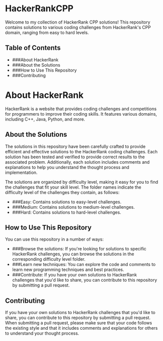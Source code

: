# HackerRankCPP

Welcome to my collection of HackerRank CPP solutions! This repository contains solutions to various coding challenges from HackerRank's CPP domain, ranging from easy to hard levels.

## Table of Contents
- ###About HackerRank
- ###About the Solutions
- ###How to Use This Repository
- ###Contributing

# About HackerRank
HackerRank is a website that provides coding challenges and competitions for programmers to improve their coding skills. It features various domains, including C++, Java, Python, and more.

## About the Solutions
The solutions in this repository have been carefully crafted to provide efficient and effective solutions to the HackerRank coding challenges. Each solution has been tested and verified to provide correct results to the associated problem. Additionally, each solution includes comments and explanations to help you understand the thought process and implementation.

The solutions are organized by difficulty level, making it easy for you to find the challenges that fit your skill level. The folder names indicate the difficulty level of the challenges they contain, as follows:

- ###Easy: Contains solutions to easy-level challenges.
- ###Medium: Contains solutions to medium-level challenges.
- ###Hard: Contains solutions to hard-level challenges.

## How to Use This Repository
You can use this repository in a number of ways:

- ###Browse the solutions: If you're looking for solutions to specific HackerRank challenges, you can browse the solutions in the corresponding difficulty level folder.
- ###Learn new techniques: You can explore the code and comments to learn new programming techniques and best practices.
- ###Contribute: If you have your own solutions to HackerRank challenges that you'd like to share, you can contribute to this repository by submitting a pull request.

## Contributing
If you have your own solutions to HackerRank challenges that you'd like to share, you can contribute to this repository by submitting a pull request. When submitting a pull request, please make sure that your code follows the existing style and that it includes comments and explanations for others to understand your thought process.
